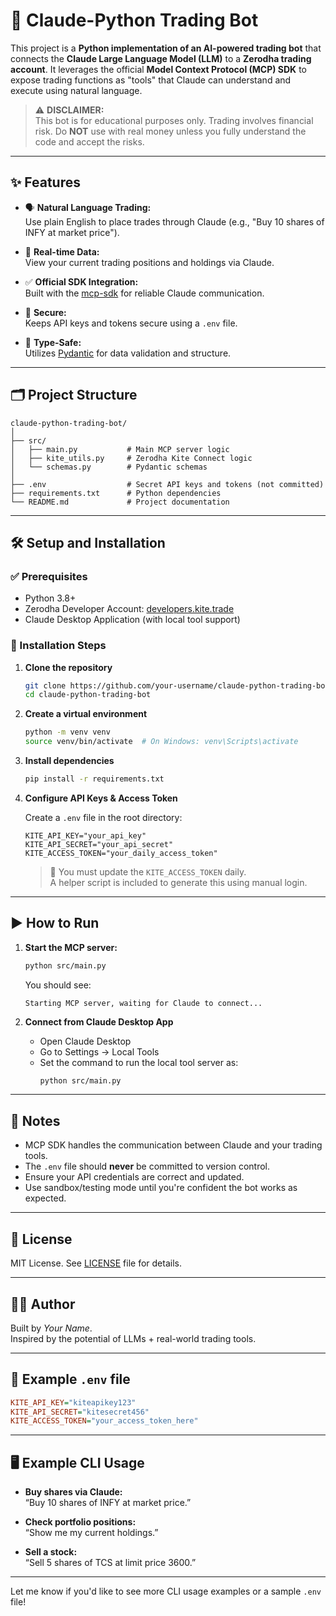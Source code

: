 # 🤖 Claude-Python Trading Bot

This project is a **Python implementation of an AI-powered trading bot** that connects the **Claude Large Language Model (LLM)** to a **Zerodha trading account**. It leverages the official **Model Context Protocol (MCP) SDK** to expose trading functions as "tools" that Claude can understand and execute using natural language.

> ⚠️ **DISCLAIMER:**  
> This bot is for educational purposes only. Trading involves financial risk. Do **NOT** use with real money unless you fully understand the code and accept the risks.

---

## ✨ Features

- 🗣 **Natural Language Trading:**  
  Use plain English to place trades through Claude (e.g., "Buy 10 shares of INFY at market price").

- 🔄 **Real-time Data:**  
  View your current trading positions and holdings via Claude.

- ✅ **Official SDK Integration:**  
  Built with the [mcp-sdk](https://github.com/anthropic/mcp) for reliable Claude communication.

- 🔐 **Secure:**  
  Keeps API keys and tokens secure using a `.env` file.

- 🧠 **Type-Safe:**  
  Utilizes [Pydantic](https://docs.pydantic.dev/) for data validation and structure.

---

## 🗂 Project Structure

```
claude-python-trading-bot/
│
├── src/
│   ├── main.py           # Main MCP server logic
│   ├── kite_utils.py     # Zerodha Kite Connect logic
│   └── schemas.py        # Pydantic schemas
│
├── .env                  # Secret API keys and tokens (not committed)
├── requirements.txt      # Python dependencies
└── README.md             # Project documentation
```

---

## 🛠 Setup and Installation

### ✅ Prerequisites

- Python 3.8+
- Zerodha Developer Account: [developers.kite.trade](https://developers.kite.trade/)
- Claude Desktop Application (with local tool support)

### 🚀 Installation Steps

1. **Clone the repository**
   ```bash
   git clone https://github.com/your-username/claude-python-trading-bot.git
   cd claude-python-trading-bot
   ```

2. **Create a virtual environment**
   ```bash
   python -m venv venv
   source venv/bin/activate  # On Windows: venv\Scripts\activate
   ```

3. **Install dependencies**
   ```bash
   pip install -r requirements.txt
   ```

4. **Configure API Keys & Access Token**

   Create a `.env` file in the root directory:

   ```
   KITE_API_KEY="your_api_key"
   KITE_API_SECRET="your_api_secret"
   KITE_ACCESS_TOKEN="your_daily_access_token"
   ```

   > 🔁 You must update the `KITE_ACCESS_TOKEN` daily.  
   > A helper script is included to generate this using manual login.

---

## ▶️ How to Run

1. **Start the MCP server:**
   ```bash
   python src/main.py
   ```
   You should see:
   ```
   Starting MCP server, waiting for Claude to connect...
   ```

2. **Connect from Claude Desktop App**

   - Open Claude Desktop
   - Go to Settings → Local Tools
   - Set the command to run the local tool server as:
     ```bash
     python src/main.py
     ```

---

## 📌 Notes

- MCP SDK handles the communication between Claude and your trading tools.
- The `.env` file should **never** be committed to version control.
- Ensure your API credentials are correct and updated.
- Use sandbox/testing mode until you're confident the bot works as expected.

---

## 📜 License

MIT License. See [LICENSE](LICENSE) file for details.

---

## 👨‍💻 Author

Built by _Your Name_.  
Inspired by the potential of LLMs + real-world trading tools.

---

## 🧪 Example `.env` file

```ini
KITE_API_KEY="kiteapikey123"
KITE_API_SECRET="kitesecret456"
KITE_ACCESS_TOKEN="your_access_token_here"
```

---

## 🖥️ Example CLI Usage

- **Buy shares via Claude:**  
  “Buy 10 shares of INFY at market price.”

- **Check portfolio positions:**  
  “Show me my current holdings.”

- **Sell a stock:**  
  “Sell 5 shares of TCS at limit price 3600.”

---

Let me know if you'd like to see more CLI usage examples or a sample `.env` file!
